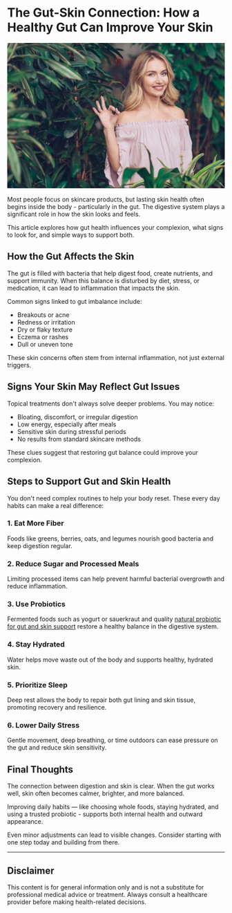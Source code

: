# The Gut-Skin Connection: How a Healthy Gut Can Improve Your Skin


![Gut-Skin Health](https://raw.githubusercontent.com/healthynutrix/the-gut-skin-connection/main/gut-skin-health.webp)


Most people focus on skincare products, but lasting skin health often begins inside the body - particularly in the gut. The digestive system plays a significant role in how the skin looks and feels.

This article explores how gut health influences your complexion, what signs to look for, and simple ways to support both.

## How the Gut Affects the Skin

The gut is filled with bacteria that help digest food, create nutrients, and support immunity. When this balance is disturbed by diet, stress, or medication, it can lead to inflammation that impacts the skin.

Common signs linked to gut imbalance include:

- Breakouts or acne  
- Redness or irritation  
- Dry or flaky texture  
- Eczema or rashes  
- Dull or uneven tone

These skin concerns often stem from internal inflammation, not just external triggers.

## Signs Your Skin May Reflect Gut Issues

Topical treatments don't always solve deeper problems. You may notice:

- Bloating, discomfort, or irregular digestion  
- Low energy, especially after meals  
- Sensitive skin during stressful periods  
- No results from standard skincare methods

These clues suggest that restoring gut balance could improve your complexion.

## Steps to Support Gut and Skin Health

You don't need complex routines to help your body reset. These every day habits can make a real difference:

### 1. Eat More Fiber

Foods like greens, berries, oats, and legumes nourish good bacteria and keep digestion regular.

### 2. Reduce Sugar and Processed Meals

Limiting processed items can help prevent harmful bacterial overgrowth and reduce inflammation.

### 3. Use Probiotics

Fermented foods such as yogurt or sauerkraut and quality [natural probiotic for gut and skin support](https://primebiomenow.com) restore a healthy balance in the digestive system.

### 4. Stay Hydrated

Water helps move waste out of the body and supports healthy, hydrated skin.

### 5. Prioritize Sleep

Deep rest allows the body to repair both gut lining and skin tissue, promoting recovery and resilience.

### 6. Lower Daily Stress

Gentle movement, deep breathing, or time outdoors can ease pressure on the gut and reduce skin sensitivity.

## Final Thoughts

The connection between digestion and skin is clear. When the gut works well, skin often becomes calmer, brighter, and more balanced.

Improving daily habits — like choosing whole foods, staying hydrated, and using a trusted probiotic - supports both internal health and outward appearance.

Even minor adjustments can lead to visible changes. Consider starting with one step today and building from there.

---

## Disclaimer

This content is for general information only and is not a substitute for professional medical advice or treatment. Always consult a healthcare provider before making health-related decisions.
